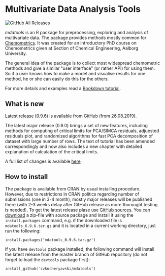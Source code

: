 Multivariate Data Analysis Tools
===========================================
![GitHub All Releases](https://img.shields.io/github/downloads/svkucheryavski/mdatools/total?style=flat-square)

*mdatools* is an R package for preprocessing, exploring and analysis of multivariate data. The package provides methods mostly common for [Chemometrics](http://en.wikipedia.org/wiki/Chemometrics). It was created for an introductory PhD course on Chemometrics given at Section of Chemical Engineering, Aalborg University. 

The general idea of the package is to collect most widespread chemometric methods and give a similar "user interface" (or rather API) for using them. So if a user knows how to make a model and visualise results for one method, he or she can easily do this for the others.

For more details and examples read a [Bookdown tutorial](http://svkucheryavski.github.io/mdatools/). 

What is new
-----------

Latest release (0.9.6) is available from GitHub (from 26.08.2019).

The latest major release (0.9.0) brings a set of new features, including methods for computing of critical limits for PCA/SIMCA residuals, adjuested residuals plot, and randomized algorithms for fast PCA decomposition of dataset with large number of rows. The text of tutorial has been amended correspondingly and now also includes a new chapter with detailed explanation of calculation of the critical limits. 

A full list of changes is available [here](NEWS.md)


How to install
--------------

The package is available from CRAN by usual installing procedure. However, due to restrictions in CRAN politics regarding number of submissions (one in 3-4 month), mostly major releases will be published there (with 2-3 weeks delay after GitHub release as more thorought testing is needed). To get the latest release plase use [GitHub sources](https://github.com/svkucheryavski/mdatools). You can [download](https://github.com/svkucheryavski/mdatools/releases) a zip-file with source package and install it using the `install.packages` command, e.g. if the downloaded file is `mdatools_0.9.6.tar.gz` and it is located in a current working directory, just run the following:

```
install.packages('mdatools_0.9.6.tar.gz')
```

If you have `devtools` package installed, the following command will install the latest release from the master branch of GitHub repository (do not forget to load the `devtools` package first):

```
install_github('svkucheryavski/mdatools')
```

